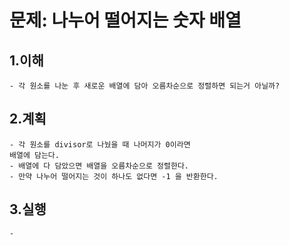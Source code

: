# 문제: 나누어 떨어지는 숫자 배열

## 1.이해
    - 각 원소를 나눈 후 새로운 배열에 담아 오름차순으로 정렬하면 되는거 아닐까?

## 2.계획
    - 각 원소를 divisor로 나눴을 때 나머지가 0이라면 
    배열에 담는다. 
    - 배열에 다 담았으면 배열을 오름차순으로 정렬한다.
    - 만약 나누어 떨어지는 것이 하나도 없다면 -1 을 반환한다.

## 3.실행
    - 